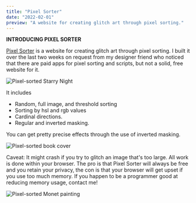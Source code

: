 ```yaml
---
title: "Pixel Sorter"
date: "2022-02-01"
preview: "A website for creating glitch art through pixel sorting."
---
```


**INTRODUCING PIXEL SORTER**

[Pixel Sorter](https://pixel-sorter.com/) is a website for creating glitch art through pixel sorting. I built it over the last two weeks on request from my designer friend who noticed that there are paid apps for pixel sorting and scripts, but not a solid, free website for it. 

![Pixel-sorted Starry Night](https://pixel-sorter.com/showcase/starrynight.png)

It includes
- Random, full image, and threshold sorting
- Sorting by hsl and rgb values
- Cardinal directions. 
- Regular and inverted masking.

You can get pretty precise effects through the use of inverted masking. 

![Pixel-sorted book cover](https://pixel-sorter.com/showcase/botns.png)

Caveat: It might crash if you try to glitch an image that's too large. All work is done within your browser. The pro is that Pixel Sorter will always be free and you retain your privacy, the con is that your browser will get upset if you use too much memory. If you happen to be a programmer good at reducing memory usage, contact me! 

![Pixel-sorted Monet painting](https://pixel-sorter.com/showcase/coldmonet.png)
